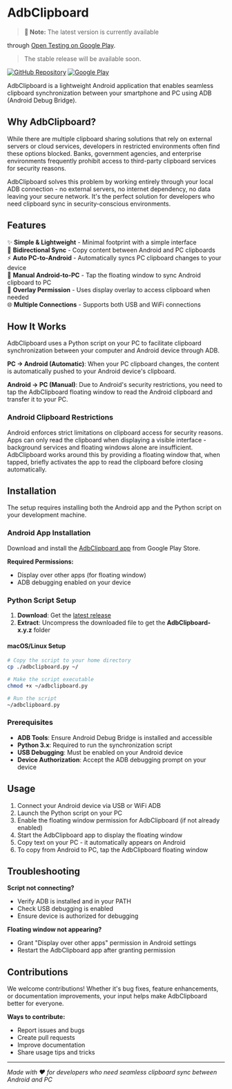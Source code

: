# AdbClipboard

> **📢 Note:** The latest version is currently available
>
through [Open Testing on Google Play](https://play.google.com/store/apps/details?id=ch.pete.adbclipboard).
> The stable release will be available soon.

[![GitHub Repository](https://img.shields.io/badge/GitHub-AdbClipboard-blue?logo=github)](https://github.com/PRosenb/AdbClipboard)
[![Google Play](https://img.shields.io/badge/Google%20Play-Open%20Testing-orange?logo=googleplay)](https://play.google.com/store/apps/details?id=ch.pete.adbclipboard)

AdbClipboard is a lightweight Android application that enables seamless clipboard synchronization
between your smartphone and PC using ADB (Android Debug Bridge).

## Why AdbClipboard?

While there are multiple clipboard sharing solutions that rely on external servers or cloud
services, developers in restricted environments often find these options blocked. Banks, government
agencies, and enterprise environments frequently prohibit access to third-party clipboard services
for security reasons.

AdbClipboard solves this problem by working entirely through your local ADB connection - no external
servers, no internet dependency, no data leaving your secure network. It's the perfect solution for
developers who need clipboard sync in security-conscious environments.

## Features

✨ **Simple & Lightweight** - Minimal footprint with a simple interface  
🔄 **Bidirectional Sync** - Copy content between Android and PC clipboards  
⚡ **Auto PC-to-Android** - Automatically syncs PC clipboard changes to your device  
🎯 **Manual Android-to-PC** - Tap the floating window to sync Android clipboard to PC  
📱 **Overlay Permission** - Uses display overlay to access clipboard when needed  
🌐 **Multiple Connections** - Supports both USB and WiFi connections

## How It Works

AdbClipboard uses a Python script on your PC to facilitate clipboard synchronization between your
computer and Android device through ADB.

**PC → Android (Automatic)**: When your PC clipboard changes, the content is automatically pushed to
your Android device's clipboard.

**Android → PC (Manual)**: Due to Android's security restrictions, you need to tap the AdbClipboard
floating window to read the Android clipboard and transfer it to your PC.

### Android Clipboard Restrictions

Android enforces strict limitations on clipboard access for security reasons. Apps can only read the
clipboard when displaying a visible interface - background services and floating windows alone are
insufficient. AdbClipboard works around this by providing a floating window that, when tapped,
briefly activates the app to read the clipboard before closing automatically.

## Installation

The setup requires installing both the Android app and the Python script on your development
machine.

### Android App Installation

Download and install
the [AdbClipboard app](https://play.google.com/store/apps/details?id=ch.pete.adbclipboard) from
Google Play Store.

**Required Permissions:**

- Display over other apps (for floating window)
- ADB debugging enabled on your device

### Python Script Setup

1. **Download**: Get the [latest release](https://github.com/PRosenb/AdbClipboard/releases/latest)
2. **Extract**: Uncompress the downloaded file to get the **AdbClipboard-x.y.z** folder

#### macOS/Linux Setup

```bash
# Copy the script to your home directory
cp ./adbclipboard.py ~/

# Make the script executable
chmod +x ~/adbclipboard.py

# Run the script
~/adbclipboard.py
```

### Prerequisites

- **ADB Tools**: Ensure Android Debug Bridge is installed and accessible
- **Python 3.x**: Required to run the synchronization script
- **USB Debugging**: Must be enabled on your Android device
- **Device Authorization**: Accept the ADB debugging prompt on your device

## Usage

1. Connect your Android device via USB or WiFi ADB
2. Launch the Python script on your PC
3. Enable the floating window permission for AdbClipboard (if not already enabled)
4. Start the AdbClipboard app to display the floating window
5. Copy text on your PC - it automatically appears on Android
6. To copy from Android to PC, tap the AdbClipboard floating window

## Troubleshooting

**Script not connecting?**

- Verify ADB is installed and in your PATH
- Check USB debugging is enabled
- Ensure device is authorized for debugging

**Floating window not appearing?**

- Grant "Display over other apps" permission in Android settings
- Restart the AdbClipboard app after granting permission

## Contributions

We welcome contributions! Whether it's bug fixes, feature enhancements, or documentation
improvements, your input helps make AdbClipboard better for everyone.

**Ways to contribute:**

- Report issues and bugs
- Create pull requests
- Improve documentation
- Share usage tips and tricks

---

*Made with ❤️ for developers who need seamless clipboard sync between Android and PC*